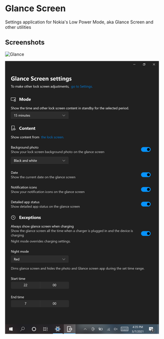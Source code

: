 # Glance Screen
Settings application for Nokia's Low Power Mode, aka Glance Screen and other utilities

## Screenshots

![Glance](assets/glance.png)

![Settings](assets/settings.png)